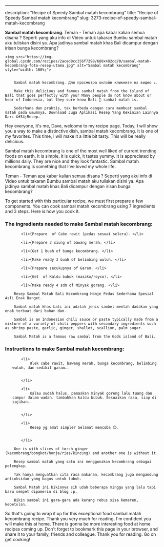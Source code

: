 ---
description: "Recipe of Speedy Sambal matah kecombrang"
title: "Recipe of Speedy Sambal matah kecombrang"
slug: 3273-recipe-of-speedy-sambal-matah-kecombrang

<p>
	<strong>Sambal matah kecombrang</strong>. 
	Teman - Teman apa kabar kalian semua disana ? Seperti yang aku info di Video untuk takaran Bumbu sambal matah aku tuliskan disini ya. Apa jadinya sambal matah khas Bali dicampur dengan irisan bunga kecombrang?
</p>
<p>
	
	<img src="https://img-global.cpcdn.com/recipes/2aced8cc356f7298/680x482cq70/sambal-matah-kecombrang-foto-resep-utama.jpg" alt="Sambal matah kecombrang" style="width: 100%;">
	
	
		Sambal matah kecombrang. Для просмотра онлайн кликните на видео ⤵.
	
		Make this delicious and famous sambal matah from the island of Bali that goes perfectly with your Many people do not know about or hear of Indonesia, but they sure know Bali 🙂 sambal matah is.
	
		Sederhana dan praktis, tak berbeda dengan cara membuat sambal matah pada umumnya, Download Juga Aplikasi Resep Yang Kekinian Lainnya Dari &#34;Resep.
	
</p>
<p>
	Hey everyone, it's me, Dave, welcome to my recipe page. Today, I will show you a way to make a distinctive dish, sambal matah kecombrang. It is one of my favorites. This time, I will make it a little bit tasty. This will be really delicious.
</p>
	
<p>
	Sambal matah kecombrang is one of the most well liked of current trending foods on earth. It is simple, it is quick, it tastes yummy. It is appreciated by millions daily. They are nice and they look fantastic. Sambal matah kecombrang is something that I've loved my whole life.
</p>
<p>
	Teman - Teman apa kabar kalian semua disana ? Seperti yang aku info di Video untuk takaran Bumbu sambal matah aku tuliskan disini ya. Apa jadinya sambal matah khas Bali dicampur dengan irisan bunga kecombrang?
</p>

<p>
To get started with this particular recipe, we must first prepare a few components. You can cook sambal matah kecombrang using 7 ingredients and 3 steps. Here is how you cook it.
</p>

<h3>The ingredients needed to make Sambal matah kecombrang:</h3>

<ol>
	
		<li>{Prepare  of Cabe rawit (pedas sesuai selera). </li>
	
		<li>{Prepare 3 siung of bawang merah. </li>
	
		<li>{Get 1 buah of bunga kecombrang. </li>
	
		<li>{Make ready 3 buah of belimbing wuluh. </li>
	
		<li>{Prepare secukupnya of Garam. </li>
	
		<li>{Get  of Kaldu bubuk (masako/royco). </li>
	
		<li>{Make ready 4 sdm of Minyak goreng. </li>
	
</ol>
<p>
	
		Resep Sambal Matah Bali Kecombrang Honje Pedas Sederhana Spesial Asli Enak Banget.
	
		Sambal matah khas bali ini adalah jenis sambel mentah dadakan yang enak terbuat dari bahan dan.
	
		Sambal is an Indonesian chili sauce or paste typically made from a mixture of a variety of chili peppers with secondary ingredients such as shrimp paste, garlic, ginger, shallot, scallion, palm sugar.
	
		Sambal Matah is a famous raw sambal from the Gods island of Bali.
	
</p>

<h3>Instructions to make Sambal matah kecombrang:</h3>

<ol>
	
		<li>
			Ulek cabe rawit, bawang merah, bunga kecombrang, belimbing wuluh, dan sedikit garam..
			
			
		</li>
	
		<li>
			Kalau sudah halus, panaskan minyak goreng lalu tuang dan campur dalam wadah. tambahkan kaldu bubuk. Sesuaikan rasa, siap di sajikan..
			
			
		</li>
	
		<li>
			Resep yg amat simple? Selamat mencoba 😊.
			
			
		</li>
	
</ol>

<p>
	
		One is with slices of torch ginger (kecombrang/bongkot/honje/rias/kincung) and another one is without it.
	
		Resep sambal matah yang satu ini menggunakan kecombrang sebagai pelengkap.
	
		Tak hanya menguatkan cita rasa makanan, kecombrang juga mengandung antioksidan yang bagus untuk tubuh.
	
		Sambal Matah ini bikinnya sih udah beberapa minggu yang lalu tapi baru sempet dipamerin di blog :p.
	
		Bikin sambal ini gara-gara ada kerang rebus sisa kemaren, kebetulan.
	
</p>

<p>
	So that's going to wrap it up for this exceptional food sambal matah kecombrang recipe. Thank you very much for reading. I'm confident you will make this at home. There is gonna be more interesting food at home recipes coming up. Don't forget to bookmark this page in your browser, and share it to your family, friends and colleague. Thank you for reading. Go on get cooking!
</p>
